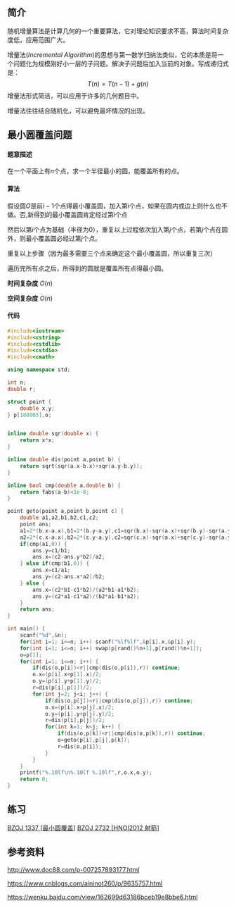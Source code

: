 ## 简介

随机增量算法是计算几何的一个重要算法，它对理论知识要求不高，算法时间复杂度低，应用范围广大。

增量法($Incremental\ Algorithm$)的思想与第一数学归纳法类似，它的本质是将一个问题化为规模刚好小一层的子问题。解决子问题后加入当前的对象。写成递归式是：
$$
T(n)=T(n-1)+g(n)
$$
增量法形式简洁，可以应用于许多的几何题目中。

增量法往往结合随机化，可以避免最坏情况的出现。

## 最小圆覆盖问题

#### 题意描述

在一个平面上有$n$个点，求一个半径最小的圆，能覆盖所有的点。

#### 算法

假设圆$O$是前$i-1$个点得最小覆盖圆，加入第i个点，如果在圆内或边上则什么也不做。否,新得到的最小覆盖圆肯定经过第$i$个点

然后以第$i$个点为基础（半径为$0$），重复以上过程依次加入第$j$个点，若第$j$个点在圆外，则最小覆盖圆必经过第$j$个点。

重复以上步骤（因为最多需要三个点来确定这个最小覆盖圆，所以重复三次）

遍历完所有点之后，所得到的圆就是覆盖所有点得最小圆。

**时间复杂度** $O(n)$

**空间复杂度** $O(n)$

#### 代码

```cpp
#include<iostream>
#include<cstring>
#include<cstdlib>
#include<cstdio>
#include<cmath>

using namespace std;

int n;
double r;

struct point {
	double x,y;
} p[100005],o;


inline double sqr(double x) {
	return x*x;
}

inline double dis(point a,point b) {
	return sqrt(sqr(a.x-b.x)+sqr(a.y-b.y));
}

inline bool cmp(double a,double b) {
	return fabs(a-b)<1e-8;
}

point geto(point a,point b,point c) {
	double a1,a2,b1,b2,c1,c2;
	point ans;
	a1=2*(b.x-a.x),b1=2*(b.y-a.y),c1=sqr(b.x)-sqr(a.x)+sqr(b.y)-sqr(a.y);
	a2=2*(c.x-a.x),b2=2*(c.y-a.y),c2=sqr(c.x)-sqr(a.x)+sqr(c.y)-sqr(a.y);
	if(cmp(a1,0)) {
		ans.y=c1/b1;
		ans.x=(c2-ans.y*b2)/a2;
	} else if(cmp(b1,0)) {
		ans.x=c1/a1;
		ans.y=(c2-ans.x*a2)/b2;
	} else {
		ans.x=(c2*b1-c1*b2)/(a2*b1-a1*b2);
		ans.y=(c2*a1-c1*a2)/(b2*a1-b1*a2);
	}
	return ans;
}

int main() {
	scanf("%d",&n);
	for(int i=1; i<=n; i++) scanf("%lf%lf",&p[i].x,&p[i].y);
	for(int i=1; i<=n; i++) swap(p[rand()%n+1],p[rand()%n+1]);
	o=p[1];
	for(int i=1; i<=n; i++) {
		if(dis(o,p[i])<r||cmp(dis(o,p[i]),r)) continue;
		o.x=(p[i].x+p[1].x)/2;
		o.y=(p[i].y+p[1].y)/2;
		r=dis(p[i],p[1])/2;
		for(int j=2; j<i; j++) {
			if(dis(o,p[j])<r||cmp(dis(o,p[j]),r)) continue;
			o.x=(p[i].x+p[j].x)/2;
			o.y=(p[i].y+p[j].y)/2;
			r=dis(p[i],p[j])/2;
			for(int k=1; k<j; k++) {
				if(dis(o,p[k])<r||cmp(dis(o,p[k]),r)) continue;
				o=geto(p[i],p[j],p[k]);
				r=dis(o,p[i]);
			}
		}
	}
	printf("%.10lf\n%.10lf %.10lf",r,o.x,o.y);
	return 0;
}
```
## 练习

[BZOJ 1337 \[最小圆覆盖\]](http://www.lydsy.com/JudgeOnline/problem.php?id=1337)
[BZOJ 2732 \[HNOI2012 射箭\]](http://www.lydsy.com/JudgeOnline/problem.php?id=2732)

## 参考资料

http://www.doc88.com/p-007257893177.html

https://www.cnblogs.com/aininot260/p/9635757.html

https://wenku.baidu.com/view/162699d63186bceb19e8bbe6.html

